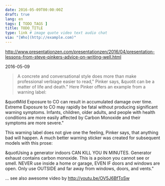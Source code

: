 ```yaml
---
date: 2016-05-09T00:00:00Z
draft: true
lang: en
tags: [ TODO_TAGS ]
title: TODO_TITLE
type: link # image quote video text audio chat
via: "[Who](http://example.com)"
---
```


<http://www.presentationzen.com/presentationzen/2016/04/presentation-lessons-from-steve-pinkers-advice-on-writing-well.html>

2016-05-09
> A concrete and conversational style does more than make professional verbiage easier to read," Pinker says, &quotit can be a matter of life and death." Here Pinker offers an example from a warning label:


&quotMild Exposure to CO can result in accumulated damage over time. Extreme Exposure to CO may rapidly be fatal without producing significant warning symptoms. Infants, children, older adults, and people with health conditions are more easily affected by Carbon Monoxide and their symptoms are more severe."


This warning label does not give one the feeling, Pinker says, that anything bad will happen. A much better warning sticker was created for subsequent models with this prose:


&quotUsing a generator indoors CAN KILL YOU IN MINUTES. Generator exhaust contains carbon monoxide. This is a poison you cannot see or smell. NEVER use inside a home or garage, EVEN IF doors and windows are open. Only use OUTSIDE and far away from windows, doors, and vents."


... see also awesome video by
http://youtu.be/OV5J6BfToSw



